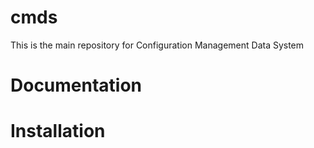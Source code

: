 # cmds

This is the main repository for Configuration Management Data System

# Documentation


# Installation
